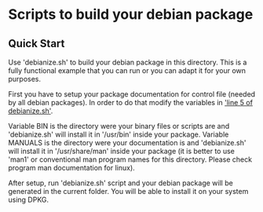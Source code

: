 # Scripts to build your debian package

## Quick Start

Use 'debianize.sh' to build your debian package in this directory. This is a fully functional example that you can run or you can
adapt it for your own purposes.

First you have to setup your package documentation for control file (needed by all debian packages). In order to do that
modify the variables in ['line 5 of debianize.sh'](https://github.com/diracktemplates/debianize_utils/blob/541730021c9eb20cbcc63211a47db61a3423a47b/build/debianize.sh#L5).

Variable BIN is the directory were your binary files or scripts are and 'debianize.sh' will install it in '/usr/bin' inside your package.
Variable MANUALS is the directory were your documentation is and 'debianize.sh' will install it in  '/usr/share/man' inside your package
(it is better to use 'man1' or conventional man program names for this directory. Please check program man documentation for linux).

After setup, run 'debianize.sh' script and your debian package will be generated in the current folder. You will be able to install it
on your system using DPKG.
